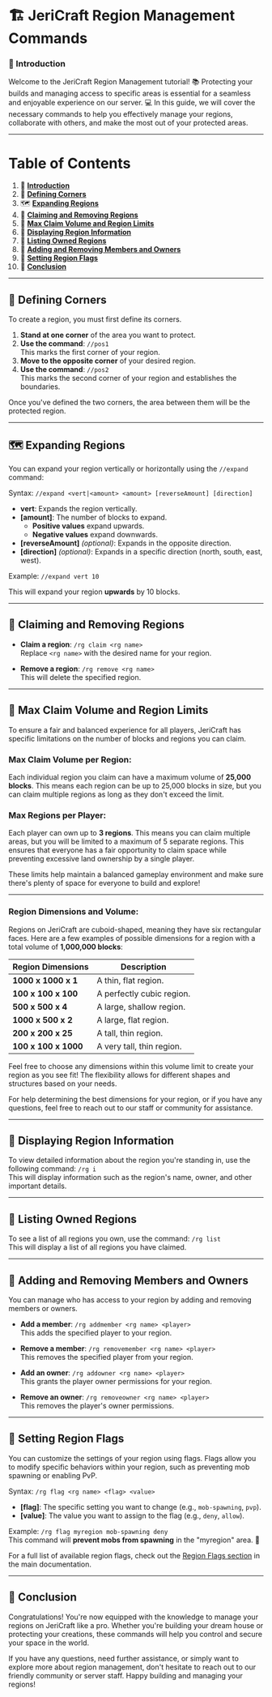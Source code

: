# 🏗️ JeriCraft Region Management Commands

### 🎯 Introduction

Welcome to the JeriCraft Region Management tutorial! 📚 Protecting your builds and managing access to specific areas is
essential for a seamless and enjoyable experience on our server. 💻 In this guide, we will cover the necessary commands
to help you effectively manage your regions, collaborate with others, and make the most out of your protected areas.

---

# Table of Contents

1. 🎯 [**Introduction**](#-introduction)
2. 🔺 [**Defining Corners**](#-defining-corners)
3. 🗺️ [**Expanding Regions**](#-expanding-regions)
4. 🔐 [**Claiming and Removing Regions**](#-claiming-and-removing-regions)
5. 🌟 [**Max Claim Volume and Region Limits**](#-max-claim-volume-and-region-limits)
6. 📖 [**Displaying Region Information**](#-displaying-region-information)
7. 📝 [**Listing Owned Regions**](#-listing-owned-regions)
8. 👥 [**Adding and Removing Members and Owners**](#-adding-and-removing-members-and-owners)
9. 🔮 [**Setting Region Flags**](#-setting-region-flags)
10. 🌟 [**Conclusion**](#-conclusion)

---

## 🔺 Defining Corners

To create a region, you must first define its corners.

1. **Stand at one corner** of the area you want to protect.
2. **Use the command**: `//pos1`  
   This marks the first corner of your region.
3. **Move to the opposite corner** of your desired region.
4. **Use the command**: `//pos2`  
   This marks the second corner of your region and establishes the boundaries.

Once you've defined the two corners, the area between them will be the protected region.

---

## 🗺️ Expanding Regions

You can expand your region vertically or horizontally using the `//expand` command:

Syntax: `//expand <vert|<amount> <amount> [reverseAmount] [direction]`

- **vert**: Expands the region vertically.
- **[amount]**: The number of blocks to expand.
    - **Positive values** expand upwards.
    - **Negative values** expand downwards.
- **[reverseAmount]** *(optional)*: Expands in the opposite direction.
- **[direction]** *(optional)*: Expands in a specific direction (north, south, east, west).

Example: `//expand vert 10`

This will expand your region **upwards** by 10 blocks.

---

## 🔐 Claiming and Removing Regions

- **Claim a region**: `/rg claim <rg name>`  
  Replace `<rg name>` with the desired name for your region.

- **Remove a region**: `/rg remove <rg name>`  
  This will delete the specified region.

---

## 🌟 Max Claim Volume and Region Limits

To ensure a fair and balanced experience for all players, JeriCraft has specific limitations on the number of blocks and regions you can claim.

### **Max Claim Volume per Region**:
Each individual region you claim can have a maximum volume of **25,000 blocks**. This means each region can be up to 25,000 blocks in size, but you can claim multiple regions as long as they don't exceed the limit.

### **Max Regions per Player**:
Each player can own up to **3 regions**. This means you can claim multiple areas, but you will be limited to a maximum of 5 separate regions. This ensures that everyone has a fair opportunity to claim space while preventing excessive land ownership by a single player.

These limits help maintain a balanced gameplay environment and make sure there's plenty of space for everyone to build and explore!

---

### Region Dimensions and Volume:

Regions on JeriCraft are cuboid-shaped, meaning they have six rectangular faces. Here are a few examples of possible
dimensions for a region with a total volume of **1,000,000 blocks**:

| **Region Dimensions** | **Description**           |
|-----------------------|---------------------------|
| **1000 x 1000 x 1**   | A thin, flat region.      |
| **100 x 100 x 100**   | A perfectly cubic region. |
| **500 x 500 x 4**     | A large, shallow region.  |
| **1000 x 500 x 2**    | A large, flat region.     |
| **200 x 200 x 25**    | A tall, thin region.      |
| **100 x 100 x 1000**  | A very tall, thin region. |

Feel free to choose any dimensions within this volume limit to create your region as you see fit! The flexibility allows
for different shapes and structures based on your needs.

For help determining the best dimensions for your region, or if you have any questions, feel free to reach out to our
staff or community for assistance.

---

## 📖 Displaying Region Information

To view detailed information about the region you're standing in, use the following command: `/rg i`  
This will display information such as the region's name, owner, and other important details.

---

## 📝 Listing Owned Regions

To see a list of all regions you own, use the command: `/rg list`  
This will display a list of all regions you have claimed.

---

## 👥 Adding and Removing Members and Owners

You can manage who has access to your region by adding and removing members or owners.

- **Add a member**: `/rg addmember <rg name> <player>`  
  This adds the specified player to your region.

- **Remove a member**: `/rg removemember <rg name> <player>`  
  This removes the specified player from your region.

- **Add an owner**: `/rg addowner <rg name> <player>`  
  This grants the player owner permissions for your region.

- **Remove an owner**: `/rg removeowner <rg name> <player>`  
  This removes the player's owner permissions.

---

## 🔮 Setting Region Flags

You can customize the settings of your region using flags. Flags allow you to modify specific behaviors within your
region, such as preventing mob spawning or enabling PvP.

Syntax: `/rg flag <rg name> <flag> <value>`

- **[flag]**: The specific setting you want to change (e.g., `mob-spawning`, `pvp`).
- **[value]**: The value you want to assign to the flag (e.g., `deny`, `allow`).

Example: `/rg flag myregion mob-spawning deny`  
This command will **prevent mobs from spawning** in the "myregion" area. 🚫

For a full list of available region flags, check out
the [Region Flags section](/docs/features/features.md#worldguard) in the main documentation.

---

## 🌟 Conclusion

Congratulations! You're now equipped with the knowledge to manage your regions on JeriCraft like a pro. Whether you're
building your dream house or protecting your creations, these commands will help you control and secure your space in
the world.

If you have any questions, need further assistance, or simply want to explore more about region management, don't
hesitate to reach out to our friendly community or server staff. Happy building and managing your regions!